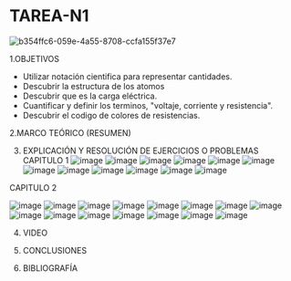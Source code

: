 # TAREA-N1

![b354ffc6-059e-4a55-8708-ccfa155f37e7](https://user-images.githubusercontent.com/117045943/200974206-83588d99-772c-4536-9f34-44e752771598.jpg)

1.OBJETIVOS

- Utilizar notación cientifica para representar cantidades.
- Descubrir la estructura de los atomos
- Descubrir que es la carga eléctrica.
- Cuantificar y definir los terminos, "voltaje, corriente y resistencia".
- Descubrir el codigo de colores de resistencias.

2.MARCO TEÓRICO (RESUMEN)



3. EXPLICACIÓN Y RESOLUCIÓN DE EJERCICIOS O PROBLEMAS
CAPITULO 1
![image](https://user-images.githubusercontent.com/117045943/200975714-f93d881b-39a6-4b38-881f-2223615599c2.png)
![image](https://user-images.githubusercontent.com/117045943/200975870-6be92749-a014-404f-bfde-33fb4d10dcd0.png)
![image](https://user-images.githubusercontent.com/117045943/200976079-ed70dba3-3486-4531-85f6-bf8df387e0e3.png)
![image](https://user-images.githubusercontent.com/117045943/200976141-aabcc478-0f65-47ea-9200-c7dc39a06ab7.png)
![image](https://user-images.githubusercontent.com/117045943/200976260-fe450e02-9dcb-4679-bf5e-3b7c9161bcd6.png)
![image](https://user-images.githubusercontent.com/117045943/200976413-11625079-3805-406c-9c7b-6ab4f4e2c632.png)
![image](https://user-images.githubusercontent.com/117045943/200976639-8d4128e3-e96d-4555-a4fa-8f1c6d6c87f2.png)
![image](https://user-images.githubusercontent.com/117045943/200976698-8549a48d-b6cb-4633-b517-c5984fb1130f.png)
![image](https://user-images.githubusercontent.com/117045943/200976891-883221d5-9454-446e-9cbb-b0b81e4ed969.png)
![image](https://user-images.githubusercontent.com/117045943/200976926-ebb9da17-2d3a-4ec5-b1c2-dc88c2ac5698.png)
![image](https://user-images.githubusercontent.com/117045943/200977074-1d816bbf-f39f-4356-bc71-8459c6122ebf.png)
![image](https://user-images.githubusercontent.com/117045943/200977123-d0bc55c4-40b8-41cc-a47f-1a0ba406f126.png)

CAPITULO 2

![image](https://user-images.githubusercontent.com/117045943/200977408-ceebeb31-ce20-4e20-8d1e-ae1ba12aa930.png)
![image](https://user-images.githubusercontent.com/117045943/200977424-bb00c786-b84c-4e9d-bdc9-3011377fafe2.png)
![image](https://user-images.githubusercontent.com/117045943/201444655-f6930190-6f48-42d1-adf2-f100f5173f8c.png)
![image](https://user-images.githubusercontent.com/117045943/201444825-b6f9509f-bd6d-442e-a64b-882ca4d189b9.png)
![image](https://user-images.githubusercontent.com/117045943/201444841-391c7559-c2d8-4bc7-94de-fd5068f4c0dc.png)
![image](https://user-images.githubusercontent.com/117045943/201444849-bf28fbdd-7f95-413a-80b5-68e2d9c5fe6e.png)
![image](https://user-images.githubusercontent.com/117045943/201444856-b852ea7d-11d8-4b75-9c0e-68735b7e582b.png)
![image](https://user-images.githubusercontent.com/117045943/201444869-85f8722c-9c89-4175-be0d-b7968e635df2.png)
![image](https://user-images.githubusercontent.com/117045943/201444877-e9585fe7-1040-48ff-b0df-60ed129f3859.png)
![image](https://user-images.githubusercontent.com/117045943/201444889-23544bae-5c18-44ac-a3ad-bf6f73676bca.png)
![image](https://user-images.githubusercontent.com/117045943/201444900-ed631ebc-36d1-4f73-a40e-17b3501bc2e1.png)
![image](https://user-images.githubusercontent.com/117045943/201444906-ad1b953b-a451-4c98-9860-4452b679e978.png)
![image](https://user-images.githubusercontent.com/117045943/201444925-49363fe1-3dfc-49f8-924c-60397b0e3fd6.png)
![image](https://user-images.githubusercontent.com/117045943/201444942-9bab949f-1cb9-4af1-abcd-68e755bebc6b.png)
![image](https://user-images.githubusercontent.com/117045943/201444955-4e5bab42-5ffb-4b23-8298-e43f18b5b224.png)


4. VIDEO

5. CONCLUSIONES

6. BIBLIOGRAFÍA

